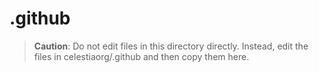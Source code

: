 # .github

> **Caution**: Do not edit files in this directory directly. Instead, edit the files in celestiaorg/.github and then copy them here.
